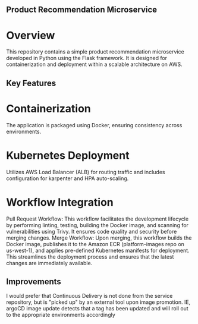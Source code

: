 ## Product Recommendation Microservice
# Overview
This repository contains a simple product recommendation microservice developed in Python using the Flask framework. It is designed for containerization and deployment within a scalable architecture on AWS.

## Key Features
# Containerization
The application is packaged using Docker, ensuring consistency across environments.
# Kubernetes Deployment
Utilizes AWS Load Balancer (ALB) for routing traffic and includes configuration for karpenter and HPA auto-scaling.
# Workflow Integration
Pull Request Workflow: This workflow facilitates the development lifecycle by performing linting, testing, building the Docker image, and scanning for vulnerabilities using Trivy. It ensures code quality and security before merging changes.
Merge Workflow: Upon merging, this workflow builds the Docker image, publishes it to the Amazon ECR (platform-images repo on us-west-1), and applies pre-defined Kubernetes manifests for deployment. This streamlines the deployment process and ensures that the latest changes are immediately available.

## Improvements
I would prefer that Continuous Delivery is not done from the service repository, but is "picked up" by an external tool upon image promotion. IE, argoCD image update detects that a tag has been updated and will roll out to the appropriate environments accordingly